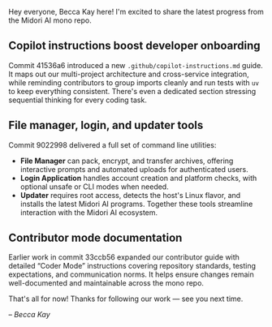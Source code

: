 Hey everyone, Becca Kay here! I'm excited to share the latest progress from the Midori AI mono repo.

## Copilot instructions boost developer onboarding
Commit 41536a6 introduced a new `.github/copilot-instructions.md` guide. It maps out our multi-project architecture and cross-service integration, while reminding contributors to group imports cleanly and run tests with `uv` to keep everything consistent. There's even a dedicated section stressing sequential thinking for every coding task.

## File manager, login, and updater tools
Commit 9022998 delivered a full set of command line utilities:
- **File Manager** can pack, encrypt, and transfer archives, offering interactive prompts and automated uploads for authenticated users.
- **Login Application** handles account creation and platform checks, with optional unsafe or CLI modes when needed.
- **Updater** requires root access, detects the host's Linux flavor, and installs the latest Midori AI programs.
Together these tools streamline interaction with the Midori AI ecosystem.

## Contributor mode documentation
Earlier work in commit 33ccb56 expanded our contributor guide with detailed “Coder Mode” instructions covering repository standards, testing expectations, and communication norms. It helps ensure changes remain well-documented and maintainable across the mono repo.

That's all for now! Thanks for following our work — see you next time.

*– Becca Kay*
